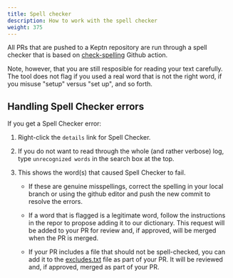 ```yaml
---
title: Spell checker
description: How to work with the spell checker
weight: 375
---
```


All PRs that are pushed to a Keptn repository
are run through a spell checker that is based on
[check-spelling](https://github.com/check-spelling/check-spelling)
Github action.

Note, however, that you are still resposible for reading your text carefully.
The tool does not flag if you used a real word that is not the right word,
if you misuse "setup" versus "set up", and so forth.

## Handling Spell Checker errors

If you get a Spell Checker error:

1. Right-click the `details` link for Spell Checker.
1. If you do not want to read through the whole (and rather verbose) log,
   type `unrecognized words` in the search box at the top.
1. This shows the word(s) that caused Spell Checker to fail.

   - If these are genuine misspellings,
     correct the spelling in your local branch
     or using the github editor
     and push the new commit to resolve the errors.

   - If a word that is flagged is a legitimate word,
     follow the instructions in the repor
     to propose adding it to our dictionary.
     This request will be added to your PR for review
     and, if approved, will be merged when the PR is merged.

   - If your PR includes a file that should not be spell-checked,
     you can add it to the
     [excludes.txt](https://github.com/check-spelling/check-spelling/blob/main/.github/actions/spelling/excludes.txt) file
     as part of your PR.
     It will be reviewed and, if approved,
     merged as part of your PR.
